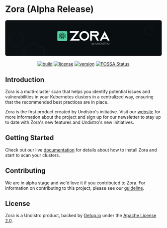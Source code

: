 # Zora (Alpha Release)

<div align="center">

<a href="https://zora.undistro.io/" target="_blank">
    <img src="docs/assets/logo-github.png" alt="Zora Logo">
</a>

[![build](https://github.com/getupio-undistro/zora/actions/workflows/build.yaml/badge.svg)](https://github.com/getupio-undistro/zora/actions/workflows/build.yaml)
[![license](https://img.shields.io/github/license/getupio-undistro/zora)](https://github.com/getupio-undistro/zora/blob/main/LICENSE)
[![version](https://img.shields.io/github/v/tag/getupio-undistro/zora?sort=semver)](https://github.com/getupio-undistro/zora/tags)
[![FOSSA Status](https://app.fossa.com/api/projects/git%2Bgithub.com%2Fgetupio-undistro%2Fzora.svg?type=shield)](https://app.fossa.com/projects/git%2Bgithub.com%2Fgetupio-undistro%2Fzora?ref=badge_shield)

</div>

## Introduction

Zora is a multi-cluster scan that helps you identify potential issues and vulnerabilities
in your Kubernetes clusters in a centralized way, ensuring that the recommended best practices are in place.

Zora is the first product created by Undistro's initiative. Visit our [website](https://undistro.io) for more information about the project and sign up for our newsletter to stay up to date with Zora's new features and Undistro's new initiatives.

## Getting Started

Check out our live [documentation](https://zora.undistro.io) for details about how to install Zora and start to scan your clusters.

## Contributing

We are in alpha stage and we'd love it if you contributed to Zora. For information on contributing to this project, please see our [guideline](https://github.com/getupio-undistro/zora/blob/main/CONTRIBUTING.md).

## License

Zora is a Undistro product, backed by [Getup.io](https://getup.io) under the [Apache License 2.0](LICENSE).
